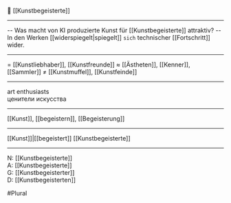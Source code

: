 🤩 [[Kunstbegeisterte]]

---
-- Was macht von KI produzierte Kunst für [[Kunstbegeisterte]] attraktiv? 
-- In den Werken [[widerspiegelt|spiegelt]] `sich` technischer [[Fortschritt]] wider.

---
= [[Kunstliebhaber]], [[Kunstfreunde]]
≈ [[Ästheten]], [[Kenner]], [[Sammler]]
≠ [[Kunstmuffel]], [[Kunstfeinde]]

---
art enthusiasts  
ценители искусства

---
[[Kunst]], [[begeistern]], [[Begeisterung]]

---
[[Kunst]]|[[begeistert]]
[[Kunstbegeisterte]]


---
N: [[Kunstbegeisterte]]  
A: [[Kunstbegeisterte]]  
G: [[Kunstbegeisterter]]  
D: [[Kunstbegeisterten]]

#Plural 
